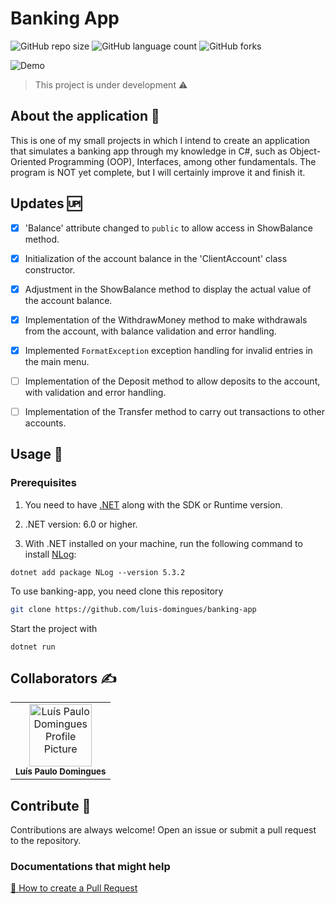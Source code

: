 # Banking App
![GitHub repo size](https://img.shields.io/github/repo-size/luis-domingues/banking-app?style=flat)
![GitHub language count](https://img.shields.io/github/languages/count/luis-domingues/banking-app?style=flat)
![GitHub forks](https://img.shields.io/github/forks/luis-domingues/banking-app?style=flat)

![Demo](https://media2.giphy.com/media/v1.Y2lkPTc5MGI3NjExbXc0bm5kYXd5eXF1aXdlZGd3ZG9qYThzOGs1ZWM5eWgyZWVpdXZ5ayZlcD12MV9pbnRlcm5hbF9naWZfYnlfaWQmY3Q9Zw/LQ2jYFdtprw9WrYTnX/giphy.gif)

> This project is under development ⚠️

## About the application 📁
This is one of my small projects in which I intend to create an application that simulates a banking app through my knowledge in C#, such as Object-Oriented Programming (OOP), Interfaces, among other fundamentals.
The program is NOT yet complete, but I will certainly improve it and finish it.

## Updates 🆙
- [x] 'Balance' attribute changed to `public` to allow access in ShowBalance method.

- [x] Initialization of the account balance in the 'ClientAccount' class constructor.

- [x] Adjustment in the ShowBalance method to display the actual value of the account balance.

- [x] Implementation of the WithdrawMoney method to make withdrawals from the account, with balance validation and error handling.

- [x] Implemented `FormatException` exception handling for invalid entries in the main menu.

- [ ] Implementation of the Deposit method to allow deposits to the account, with validation and error handling.

- [ ] Implementation of the Transfer method to carry out transactions to other accounts.


## Usage 🔧
<h3>Prerequisites</h3>

1. You need to have [.NET](https://dotnet.microsoft.com/en-us/) along with the SDK or Runtime version.

2. .NET version: 6.0 or higher.

3. With .NET installed on your machine, run the following command to install [NLog](https://www.nuget.org/packages/NLog):

```
dotnet add package NLog --version 5.3.2
``` 

To use banking-app, you need clone this repository
```bash
git clone https://github.com/luis-domingues/banking-app
```
Start the project with 
```
dotnet run
```

## Collaborators ✍
<table>
    <tr align="center">
        <a href="https://github.com/luis-domingues">
            <td>
                <img src="https://avatars.githubusercontent.com/u/157630664?v=4" width="100px;" alt="Luís Paulo Domingues Profile Picture"/><br>
            <sub>
                <b>Luís Paulo Domingues</b>
            </td>
        </a>
    </tr>
<table>

## Contribute 🤝
Contributions are always welcome! Open an issue or submit a pull request to the repository.

<h3>Documentations that might help</h3>

[📝 How to create a Pull Request](https://www.atlassian.com/br/git/tutorials/making-a-pull-request)
